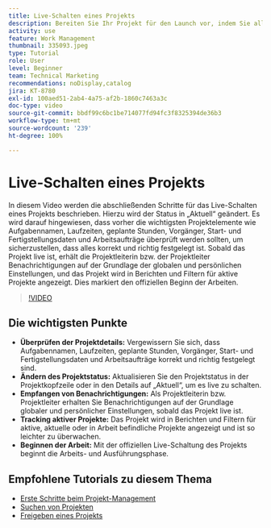 ```yaml
---
title: Live-Schalten eines Projekts
description: Bereiten Sie Ihr Projekt für den Launch vor, indem Sie alle wichtigen Details überprüfen, den Status auf „Aktuell“ setzen und Benachrichtigungen und Berichte aktivieren, um die Arbeit offiziell zu beginnen.
activity: use
feature: Work Management
thumbnail: 335093.jpeg
type: Tutorial
role: User
level: Beginner
team: Technical Marketing
recommendations: noDisplay,catalog
jira: KT-8780
exl-id: 100aed51-2ab4-4a75-af2b-1860c7463a3c
doc-type: video
source-git-commit: bbdf99c6bc1be714077fd94fc3f8325394de36b3
workflow-type: tm+mt
source-wordcount: '239'
ht-degree: 100%

---
```


# Live-Schalten eines Projekts

In diesem Video werden die abschließenden Schritte für das Live-Schalten eines Projekts beschrieben. Hierzu wird der Status in „Aktuell“ geändert. Es wird darauf hingewiesen, dass vorher die wichtigsten Projektelemente wie Aufgabennamen, Laufzeiten, geplante Stunden, Vorgänger, Start- und Fertigstellungsdaten und Arbeitsaufträge überprüft werden sollten, um sicherzustellen, dass alles korrekt und richtig festgelegt ist. Sobald das Projekt live ist, erhält die Projektleiterin bzw. der Projektleiter Benachrichtigungen auf der Grundlage der globalen und persönlichen Einstellungen, und das Projekt wird in Berichten und Filtern für aktive Projekte angezeigt. Dies markiert den offiziellen Beginn der Arbeiten. 

>[!VIDEO](https://video.tv.adobe.com/v/3438999/?quality=12&learn=on&enablevpops=1&captions=ger)

## Die wichtigsten Punkte

* **Überprüfen der Projektdetails:** Vergewissern Sie sich, dass Aufgabennamen, Laufzeiten, geplante Stunden, Vorgänger, Start- und Fertigstellungsdaten und Arbeitsaufträge korrekt und richtig festgelegt sind. 
* **Ändern des Projektstatus:** Aktualisieren Sie den Projektstatus in der Projektkopfzeile oder in den Details auf „Aktuell“, um es live zu schalten.
* **Empfangen von Benachrichtigungen:** Als Projektleiterin bzw. Projektleiter erhalten Sie Benachrichtigungen auf der Grundlage globaler und persönlicher Einstellungen, sobald das Projekt live ist. 
* **Tracking aktiver Projekte:** Das Projekt wird in Berichten und Filtern für aktive, aktuelle oder in Arbeit befindliche Projekte angezeigt und ist so leichter zu überwachen. 
* **Beginnen der Arbeit:** Mit der offiziellen Live-Schaltung des Projekts beginnt die Arbeits- und Ausführungsphase. 



## Empfohlene Tutorials zu diesem Thema

* [Erste Schritte beim Projekt-Management](/help/manage-work/projects/getting-started-manage-a-project.md)
* [Suchen von Projekten](/help/manage-work/projects/find-projects.md)
* [Freigeben eines Projekts](/help/manage-work/projects/share-a-project.md)
